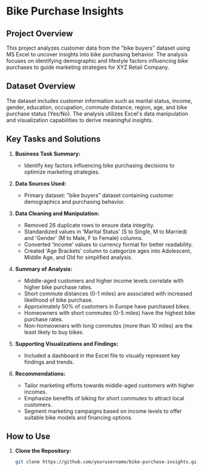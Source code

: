 # Bike Purchase Insights

## Project Overview
This project analyzes customer data from the "bike buyers" dataset using MS Excel to uncover insights into bike purchasing behavior. The analysis focuses on identifying demographic and lifestyle factors influencing bike purchases to guide marketing strategies for XYZ Retail Company.

## Dataset Overview
The dataset includes customer information such as marital status, income, gender, education, occupation, commute distance, region, age, and bike purchase status (Yes/No). The analysis utilizes Excel's data manipulation and visualization capabilities to derive meaningful insights.

## Key Tasks and Solutions
1. **Business Task Summary:**
   - Identify key factors influencing bike purchasing decisions to optimize marketing strategies.

2. **Data Sources Used:**
   - Primary dataset: "bike buyers" dataset containing customer demographics and purchasing behavior.

3. **Data Cleaning and Manipulation:**
   - Removed 26 duplicate rows to ensure data integrity.
   - Standardized values in 'Marital Status' (S to Single, M to Married) and 'Gender' (M to Male, F to Female) columns.
   - Converted 'Income' values to currency format for better readability.
   - Created 'Age Brackets' column to categorize ages into Adolescent, Middle Age, and Old for simplified analysis.

4. **Summary of Analysis:**
   - Middle-aged customers and higher income levels correlate with higher bike purchase rates.
   - Short commute distances (0-1 miles) are associated with increased likelihood of bike purchase.
   - Approximately 50% of customers in Europe have purchased bikes.
   - Homeowners with short commutes (0-5 miles) have the highest bike purchase rates.
   - Non-homeowners with long commutes (more than 10 miles) are the least likely to buy bikes.

5. **Supporting Visualizations and Findings:**
   - Included a dashboard in the Excel file to visually represent key findings and trends.

6. **Recommendations:**
   - Tailor marketing efforts towards middle-aged customers with higher incomes.
   - Emphasize benefits of biking for short commutes to attract local customers.
   - Segment marketing campaigns based on income levels to offer suitable bike models and financing options.

## How to Use
1. **Clone the Repository:**
   ```bash
   git clone https://github.com/yourusername/bike-purchase-insights.git

